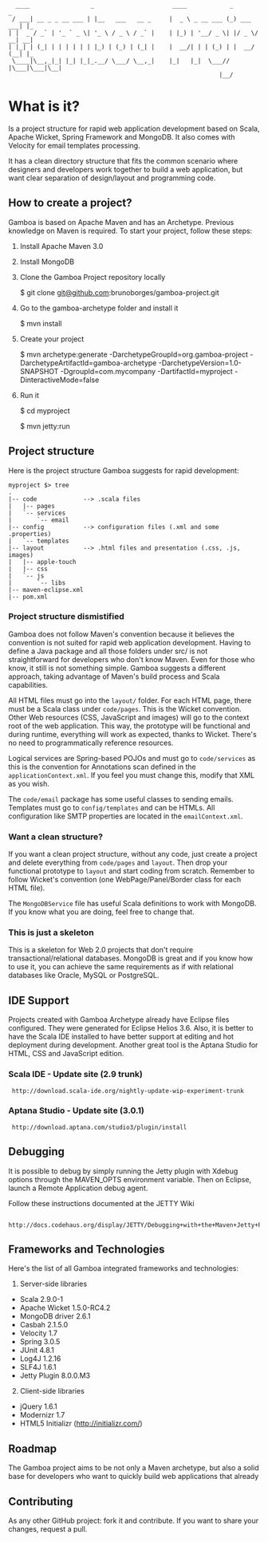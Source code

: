       ____                 _                      ____            _           _   
     / ___| __ _ _ __ ___ | |__   ___   __ _     |  _ \ _ __ ___ (_) ___  ___| |_ 
    | |  _ / _` | '_ ` _ \| '_ \ / _ \ / _` |    | |_) | '__/ _ \| |/ _ \/ __| __|
    | |_| | (_| | | | | | | |_) | (_) | (_| |    |  __/| | | (_) | |  __/ (__| |_ 
     \____|\__,_|_| |_| |_|_.__/ \___/ \__,_|    |_|   |_|  \___// |\___|\___|\__|
                                                               |__/               
What is it?
=======
Is a project structure for rapid web application development based on Scala, Apache Wicket, Spring Framework and MongoDB. It also comes with Velocity for email templates processing.

It has a clean directory structure that fits the common scenario where designers and developers work together to build a web application, but want clear separation of design/layout and programming code.

How to create a project?
-------
Gamboa is based on Apache Maven and has an Archetype. Previous knowledge on Maven is required. To start your project, follow these steps:

1. Install Apache Maven 3.0
2. Install MongoDB
3. Clone the Gamboa Project repository locally

    $ git clone git@github.com:brunoborges/gamboa-project.git
3. Go to the gamboa-archetype folder and install it

    $ mvn install
4. Create your project

    $ mvn archetype:generate -DarchetypeGroupId=org.gamboa-project -DarchetypeArtifactId=gamboa-archetype -DarchetypeVersion=1.0-SNAPSHOT -DgroupId=com.mycompany -DartifactId=myproject -DinteractiveMode=false

5. Run it

    $ cd myproject

    $ mvn jetty:run

Project structure
-------
Here is the project structure Gamboa suggests for rapid development:

    myproject $> tree
    .
    |-- code             --> .scala files
    |   |-- pages
    |   `-- services
    |       `-- email
    |-- config           --> configuration files (.xml and some .properties)
    |   `-- templates
    |-- layout           --> .html files and presentation (.css, .js, images)
    |   |-- apple-touch
    |   |-- css
    |   `-- js
    |       `-- libs
    |-- maven-eclipse.xml
    |-- pom.xml

### Project structure dismistified
Gamboa does not follow Maven's convention because it believes the convention is not suited for rapid web application development. Having to define a Java package and all those folders under src/ is not straightforward for developers who don't know Maven. Even for those who know, it still is not something simple. Gamboa suggests a different approach, taking advantage of Maven's build process and Scala capabilities. 

All HTML files must go into the `layout/` folder. For each HTML page, there must be a Scala class under `code/pages`. This is the Wicket convention. Other Web resources (CSS, JavaScript and images) will go to the context root of the web application. This way, the prototype will be functional and during runtime, everything will work as expected, thanks to Wicket. There's no need to programmatically reference resources.

Logical services are Spring-based POJOs and must go to `code/services` as this is the convention for Annotations scan defined in the `applicationContext.xml`. If you feel you must change this, modify that XML as you wish.

The `code/email` package has some useful classes to sending emails. Templates must go to `config/templates` and can be HTMLs. All configuration like SMTP properties are located in the `emailContext.xml`.

### Want a clean structure?
If you want a clean project structure, without any code, just create a project and delete everything from `code/pages` and `layout`. Then drop your functional prototype to `layout` and start coding from scratch. Remember to follow Wicket's convention (one WebPage/Panel/Border class for each HTML file).

The `MongoDBService` file has useful Scala definitions to work with MongoDB. If you know what you are doing, feel free to change that.

### This is just a skeleton
This is a skeleton for Web 2.0 projects that don't require transactional/relational databases. MongoDB is great and if you know how to use it, you can achieve the same requirements as if with relational databases like Oracle, MySQL or PostgreSQL.

IDE Support
-------
Projects created with Gamboa Archetype already have Eclipse files configured. They were generated for Eclipse Helios 3.6. Also, it is better to have the Scala IDE installed to have better support at editing and hot deployment during development. Another great tool is the Aptana Studio for HTML, CSS and JavaScript edition.

### Scala IDE - Update site (2.9 trunk)

     http://download.scala-ide.org/nightly-update-wip-experiment-trunk

### Aptana Studio - Update site (3.0.1)

     http://download.aptana.com/studio3/plugin/install

Debugging
-------
It is possible to debug by simply running the Jetty plugin with Xdebug options through the MAVEN_OPTS environment variable. Then on Eclipse, launch a Remote Application debug agent.

Follow these instructions documented at the JETTY Wiki

     http://docs.codehaus.org/display/JETTY/Debugging+with+the+Maven+Jetty+Plugin+inside+Eclipse

Frameworks and Technologies
-------
Here's the list of all Gamboa integrated frameworks and technologies:

1. Server-side libraries

* Scala 2.9.0-1
* Apache Wicket 1.5.0-RC4.2
* MongoDB driver 2.6.1
* Casbah 2.1.5.0
* Velocity 1.7
* Spring 3.0.5
* JUnit 4.8.1
* Log4J 1.2.16
* SLF4J 1.6.1
* Jetty Plugin 8.0.0.M3

2. Client-side libraries

* jQuery 1.6.1
* Modernizr 1.7
* HTML5 Initializr (http://initializr.com/)

Roadmap
-------
The Gamboa project aims to be not only a Maven archetype, but also a solid base for developers who want to quickly build web applications that already

Contributing
-------
As any other GitHub project: fork it and contribute. If you want to share your changes, request a pull.

